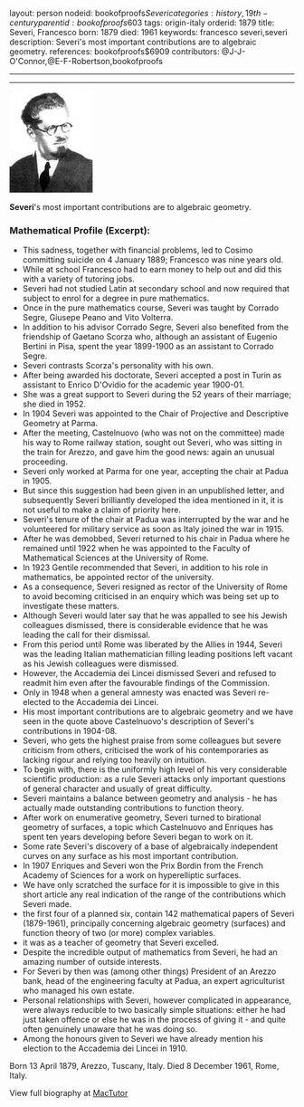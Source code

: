 layout: person
nodeid: bookofproofs$Severi
categories: history,19th-century
parentid: bookofproofs$603
tags: origin-italy
orderid: 1879
title: Severi, Francesco
born: 1879
died: 1961
keywords: francesco severi,severi
description: Severi's most important contributions are to algebraic geometry.
references: bookofproofs$6909
contributors: @J-J-O'Connor,@E-F-Robertson,bookofproofs

---



---

![Severi.jpg](https://github.com/bookofproofs/bookofproofs.github.io/blob/main/_sources/_assets/images/portraits/Severi.jpg?raw=true)

**Severi**'s most important contributions are to algebraic geometry.

### Mathematical Profile (Excerpt):
* This sadness, together with financial problems, led to Cosimo committing suicide on 4 January 1889; Francesco was nine years old.
* While at school Francesco had to earn money to help out and did this with a variety of tutoring jobs.
* Severi had not studied Latin at secondary school and now required that subject to enrol for a degree in pure mathematics.
* Once in the pure mathematics course, Severi was taught by Corrado Segre, Giusepe Peano and Vito Volterra.
* In addition to his advisor Corrado Segre, Severi also benefited from the friendship of Gaetano Scorza who, although an assistant of Eugenio Bertini in Pisa, spent the year 1899-1900 as an assistant to Corrado Segre.
* Severi contrasts Scorza's personality with his own.
* After being awarded his doctorate, Severi accepted a post in Turin as assistant to Enrico D'Ovidio for the academic year 1900-01.
* She was a great support to Severi during the 52 years of their marriage; she died in 1952.
* In 1904 Severi was appointed to the Chair of Projective and Descriptive Geometry at Parma.
* After the meeting, Castelnuovo (who was not on the committee) made his way to Rome railway station, sought out Severi, who was sitting in the train for Arezzo, and gave him the good news: again an unusual proceeding.
* Severi only worked at Parma for one year, accepting the chair at Padua in 1905.
* But since this suggestion had been given in an unpublished letter, and subsequently Severi brilliantly developed the idea mentioned in it, it is not useful to make a claim of priority here.
* Severi's tenure of the chair at Padua was interrupted by the war and he volunteered for military service as soon as Italy joined the war in 1915.
* After he was demobbed, Severi returned to his chair in Padua where he remained until 1922 when he was appointed to the Faculty of Mathematical Sciences at the University of Rome.
* In 1923 Gentile recommended that Severi, in addition to his role in mathematics, be appointed rector of the university.
* As a consequence, Severi resigned as rector of the University of Rome to avoid becoming criticised in an enquiry which was being set up to investigate these matters.
* Although Severi would later say that he was appalled to see his Jewish colleagues dismissed, there is considerable evidence that he was leading the call for their dismissal.
* From this period until Rome was liberated by the Allies in 1944, Severi was the leading Italian mathematician filling leading positions left vacant as his Jewish colleagues were dismissed.
* However, the Accademia dei Lincei dismissed Severi and refused to readmit him even after the favourable findings of the Commission.
* Only in 1948 when a general amnesty was enacted was Severi re-elected to the Accademia dei Lincei.
* His most important contributions are to algebraic geometry and we have seen in the quote above Castelnuovo's description of Severi's contributions in 1904-08.
* Severi, who gets the highest praise from some colleagues but severe criticism from others, criticised the work of his contemporaries as lacking rigour and relying too heavily on intuition.
* To begin with, there is the uniformly high level of his very considerable scientific production: as a rule Severi attacks only important questions of general character and usually of great difficulty.
* Severi maintains a balance between geometry and analysis - he has actually made outstanding contributions to function theory.
* After work on enumerative geometry, Severi turned to birational geometry of surfaces, a topic which Castelnuovo and Enriques has spent ten years developing before Severi began to work on it.
* Some rate Severi's discovery of a base of algebraically independent curves on any surface as his most important contribution.
* In 1907 Enriques and Severi won the Prix Bordin from the French Academy of Sciences for a work on hyperelliptic surfaces.
* We have only scratched the surface for it is impossible to give in this short article any real indication of the range of the contributions which Severi made.
* the first four of a planned six, contain 142 mathematical papers of Severi (1879-1961), principally concerning algebraic geometry (surfaces) and function theory of two (or more) complex variables.
* it was as a teacher of geometry that Severi excelled.
* Despite the incredible output of mathematics from Severi, he had an amazing number of outside interests.
* For Severi by then was (among other things) President of an Arezzo bank, head of the engineering faculty at Padua, an expert agriculturist who managed his own estate.
* Personal relationships with Severi, however complicated in appearance, were always reducible to two basically simple situations: either he had just taken offence or else he was in the process of giving it - and quite often genuinely unaware that he was doing so.
* Among the honours given to Severi we have already mention his election to the Accademia dei Lincei in 1910.

Born 13 April 1879, Arezzo, Tuscany, Italy. Died 8 December 1961, Rome, Italy.

View full biography at [MacTutor](https://mathshistory.st-andrews.ac.uk/Biographies/Severi/)
